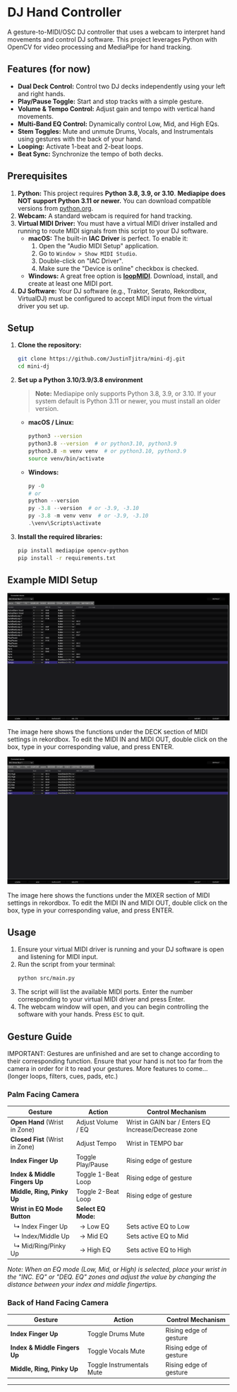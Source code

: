 # DJ Hand Controller

A gesture-to-MIDI/OSC DJ controller that uses a webcam to interpret hand movements and control DJ software. This project leverages Python with OpenCV for video processing and MediaPipe for hand tracking.

## Features (for now)

- **Dual Deck Control:** Control two DJ decks independently using your left and right hands.
- **Play/Pause Toggle:** Start and stop tracks with a simple gesture.
- **Volume & Tempo Control:** Adjust gain and tempo with vertical hand movements.
- **Multi-Band EQ Control:** Dynamically control Low, Mid, and High EQs.
- **Stem Toggles:** Mute and unmute Drums, Vocals, and Instrumentals using gestures with the back of your hand.
- **Looping:** Activate 1-beat and 2-beat loops.
- **Beat Sync:** Synchronize the tempo of both decks.

## Prerequisites

1.  **Python:** This project requires **Python 3.8, 3.9, or 3.10**. **Mediapipe does NOT support Python 3.11 or newer.** You can download compatible versions from [python.org](https://www.python.org/downloads/).
2.  **Webcam:** A standard webcam is required for hand tracking.
3.  **Virtual MIDI Driver:** You must have a virtual MIDI driver installed and running to route MIDI signals from this script to your DJ software.
    - **macOS:** The built-in **IAC Driver** is perfect. To enable it:
      1.  Open the "Audio MIDI Setup" application.
      2.  Go to `Window > Show MIDI Studio`.
      3.  Double-click on "IAC Driver".
      4.  Make sure the "Device is online" checkbox is checked.
    - **Windows:** A great free option is [**loopMIDI**](https://www.tobias-erichsen.de/software/loopmidi.html). Download, install, and create at least one MIDI port.
4.  **DJ Software:** Your DJ software (e.g., Traktor, Serato, Rekordbox, VirtualDJ) must be configured to accept MIDI input from the virtual driver you set up.

## Setup

1.  **Clone the repository:**

    ```bash
    git clone https://github.com/JustinTjitra/mini-dj.git
    cd mini-dj
    ```

2.  **Set up a Python 3.10/3.9/3.8 environment**

    > **Note:** Mediapipe only supports Python 3.8, 3.9, or 3.10. If your system default is Python 3.11 or newer, you must install an older version.

    - **macOS / Linux:**
      ```bash
      python3 --version
      python3.8 --version  # or python3.10, python3.9
      python3.8 -m venv venv  # or python3.10, python3.9
      source venv/bin/activate
      ```
    - **Windows:**
      ```powershell
      py -0
      # or
      python --version
      py -3.8 --version  # or -3.9, -3.10
      py -3.8 -m venv venv  # or -3.9, -3.10
      .\venv\Scripts\activate
      ```

3.  **Install the required libraries:**
    ```bash
    pip install mediapipe opencv-python
    pip install -r requirements.txt
    ```

## Example MIDI Setup

![The image here shows the functions under the DECK section of MIDI settings in rekordbox. To edit the MIDI IN and MIDI OUT, double click on the box, type in your corresponding value, and press ENTER.](images/MIDISetup1.png)

The image here shows the functions under the DECK section of MIDI settings in rekordbox. To edit the MIDI IN and MIDI OUT, double click on the box, type in your corresponding value, and press ENTER.

![The image here shows the functions under the MIXER section of MIDI settings in rekordbox. To edit the MIDI IN and MIDI OUT, double click on the box, type in your corresponding value, and press ENTER.](images/MIDISetup2.png)

The image here shows the functions under the MIXER section of MIDI settings in rekordbox. To edit the MIDI IN and MIDI OUT, double click on the box, type in your corresponding value, and press ENTER.

## Usage

1.  Ensure your virtual MIDI driver is running and your DJ software is open and listening for MIDI input.
2.  Run the script from your terminal:
    ```bash
    python src/main.py
    ```
3.  The script will list the available MIDI ports. Enter the number corresponding to your virtual MIDI driver and press Enter.
4.  The webcam window will open, and you can begin controlling the software with your hands. Press `ESC` to quit.

## Gesture Guide

IMPORTANT: Gestures are unfinished and are set to change according to their corresponding function.
Ensure that your hand is not too far from the camera in order for it to read your gestures.
More features to come... (longer loops, filters, cues, pads, etc.)

### Palm Facing Camera

| Gesture                         | Action                | Control Mechanism                                    |
| ------------------------------- | --------------------- | ---------------------------------------------------- |
| **Open Hand** (Wrist in Zone)   | Adjust Volume / EQ    | Wrist in GAIN bar / Enters EQ Increase/Decrease zone |
| **Closed Fist** (Wrist in Zone) | Adjust Tempo          | Wrist in TEMPO bar                                   |
| **Index Finger Up**             | Toggle Play/Pause     | Rising edge of gesture                               |
| **Index & Middle Fingers Up**   | Toggle 1-Beat Loop    | Rising edge of gesture                               |
| **Middle, Ring, Pinky Up**      | Toggle 2-Beat Loop    | Rising edge of gesture                               |
| **Wrist in EQ Mode Button**     | **Select EQ Mode:**   |                                                      |
| &nbsp;&nbsp;↳ Index Finger Up   | &nbsp;&nbsp;→ Low EQ  | Sets active EQ to Low                                |
| &nbsp;&nbsp;↳ Index/Middle Up   | &nbsp;&nbsp;→ Mid EQ  | Sets active EQ to Mid                                |
| &nbsp;&nbsp;↳ Mid/Ring/Pinky Up | &nbsp;&nbsp;→ High EQ | Sets active EQ to High                               |

_Note: When an EQ mode (Low, Mid, or High) is selected, place your wrist in the "INC. EQ" or "DEQ. EQ" zones and adjust the value by changing the distance between your index and middle fingertips._

### Back of Hand Facing Camera

| Gesture                       | Action                    | Control Mechanism      |
| ----------------------------- | ------------------------- | ---------------------- |
| **Index Finger Up**           | Toggle Drums Mute         | Rising edge of gesture |
| **Index & Middle Fingers Up** | Toggle Vocals Mute        | Rising edge of gesture |
| **Middle, Ring, Pinky Up**    | Toggle Instrumentals Mute | Rising edge of gesture |

---
